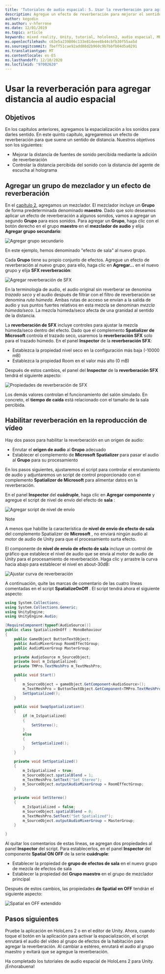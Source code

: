 ```yaml
---
title: 'Tutoriales de audio espacial: 5. Usar la reverberación para agregar distancia al audio espacial'
description: Agregue un efecto de reverberación para mejorar el sentido de la variación de distancia al audio espacial.
author: kegodin
ms.author: v-hferrone
ms.date: 12/01/2019
ms.topic: article
keywords: mixed reality, Unity, tutorial, hololens2, audio espacial, MRTK, kit de herramientas de realidad mixta, UWP, Windows 10, HRTF, función de transferencia relacionada con el encabezado, reverberación, Microsoft Spatializer, mezclador de audio, SFX reverberación
ms.openlocfilehash: c63e5a239806c133e814eee8b44cbfb30f55aa5d
ms.sourcegitcommit: fbeff51cae92add88d2b960c9b7bbfb04d5a0291
ms.translationtype: MT
ms.contentlocale: es-ES
ms.lasthandoff: 12/10/2020
ms.locfileid: "97002620"
---
```

# <a name="using-reverb-to-add-distance-to-spatial-audio"></a>Usar la reverberación para agregar distancia al audio espacial

## <a name="objectives"></a>Objetivos
En los capítulos anteriores, agregamos la espacialización a los sonidos para darles sentido. En este quinto capítulo, agregaremos un efecto de reverberación para que suene un sentido de distancia. Nuestros objetivos son los siguientes:
* Mejorar la distancia de fuentes de sonido percibida mediante la adición de reverberación
* Controlar la distancia percibida del sonido con la distancia del agente de escucha al holograma

## <a name="add-a-mixer-group-and-a-reverb-effect"></a>Agregar un grupo de mezclador y un efecto de reverberación
En el [capítulo 2](unity-spatial-audio-ch2.md), agregamos un mezclador. El mezclador incluye un **Grupo** de forma predeterminada denominado **maestro**. Dado que solo deseamos aplicar un efecto de reverberación a algunos sonidos, vamos a agregar un segundo **Grupo** para esos sonidos. Para agregar un **Grupo**, haga clic con el botón derecho en el grupo **maestro** en el **mezclador de audio** y elija **Agregar grupo secundario**:

![Agregar grupo secundario](images/spatial-audio/add-child-group.png)

En este ejemplo, hemos denominado "efecto de sala" al nuevo grupo.

Cada **Grupo** tiene su propio conjunto de efectos. Agregue un efecto de reverberación al nuevo grupo; para ello, haga clic en **Agregar...** en el nuevo grupo y elija **SFX reverberación**:

![Agregar reverberación de SFX](images/spatial-audio/add-sfx-reverb.png)

En la terminología de audio, el audio original sin reverberar se denomina _trazado seco_ y el audio después de filtrar con el filtro de reverberación se denomina _ruta húmeda_. Ambas rutas de acceso se envían a la salida de audio y sus puntos fuertes relativos en esta mezcla se denominan _mezcla húmeda/seco_. La mezcla húmeda/seco afecta de una granidad al sentido de la distancia.

La **reverberación de SFX** incluye controles para ajustar la mezcla húmeda/seco dentro del efecto. Dado que el complemento **Spatializer de Microsoft** controla el trazado seco, usaremos la **reverberación SFX** solo para el trazado húmedo. En el panel **Inspector** de la **reverberación SFX**:
* Establezca la propiedad nivel seco en la configuración más baja (-10000 mB)
* Establezca la propiedad Room en el valor más alto (0 mB)

Después de estos cambios, el panel del **Inspector** de la **reverberación SFX** tendrá el siguiente aspecto:

![Propiedades de reverberación de SFX](images/spatial-audio/sfx-reverb-properties.png)

Los demás valores controlan el funcionamiento del salón simulado. En concreto, el **tiempo de caída** está relacionado con el tamaño de la sala percibida. 

## <a name="enable-reverb-on-the-video-playback"></a>Habilitar reverberación en la reproducción de vídeo
Hay dos pasos para habilitar la reverberación en un origen de audio:
* Enrutar el **origen de audio** al **Grupo** adecuado
* Establecer el complemento de **Microsoft Spatializer** para pasar el audio al **Grupo** para su procesamiento

En los pasos siguientes, ajustaremos el script para controlar el enrutamiento de audio y adjuntaremos un script de control proporcionado con el complemento **Spatializer de Microsoft** para alimentar datos en la reverberación.

En el panel **Inspector** del **cuádruple**, haga clic en **Agregar componente** y agregue el script de nivel de envío del efecto de **sala** :

![Agregar script de nivel de envío](images/spatial-audio/add-send-level-script.png)

> [!NOTE]
> A menos que habilite la característica de **nivel de envío de efecto de sala** del complemento Spatializer de **Microsoft** , no enviará ningún audio al motor de audio de Unity para que el procesamiento surta efecto.

El componente de **nivel de envío de efecto de sala** incluye un control de gráfico que establece el nivel de audio que se envía al motor de audio de Unity para el procesamiento de reverberación. Haga clic y arrastre la curva hacia abajo para establecer el nivel en about-30dB:

![Ajustar curva de reverberación](images/spatial-audio/adjust-reverb-curve.png)

A continuación, quite las marcas de comentario de las cuatro líneas comentadas en el script **SpatializeOnOff** . El script tendrá ahora el siguiente aspecto:
```c#
using System.Collections;
using System.Collections.Generic;
using UnityEngine;
using UnityEngine.Audio;

[RequireComponent(typeof(AudioSource))]
public class SpatializeOnOff : MonoBehaviour
{
    public GameObject ButtonTextObject;
    public AudioMixerGroup RoomEffectGroup;
    public AudioMixerGroup MasterGroup;

    private AudioSource m_SourceObject;
    private bool m_IsSpatialized;
    private TMPro.TextMeshPro m_TextMeshPro;

    public void Start()
    {
        m_SourceObject = gameObject.GetComponent<AudioSource>();
        m_TextMeshPro = ButtonTextObject.GetComponent<TMPro.TextMeshPro>();
        SetSpatialized();
    }

    public void SwapSpatialization()
    {
        if (m_IsSpatialized)
        {
            SetStereo();
        }
        else
        {
            SetSpatialized();
        }
    }

    private void SetSpatialized()
    {
        m_IsSpatialized = true;
        m_SourceObject.spatialBlend = 1;
        m_TextMeshPro.SetText("Set Stereo");
        m_SourceObject.outputAudioMixerGroup = RoomEffectGroup;
    }

    private void SetStereo()
    {
        m_IsSpatialized = false;
        m_SourceObject.spatialBlend = 0;
        m_TextMeshPro.SetText("Set Spatialized");
        m_SourceObject.outputAudioMixerGroup = MasterGroup;
    }

}
```

Al quitar los comentarios de estas líneas, se agregan dos propiedades al panel **Inspector** del script. Para establecerlos, en el panel **Inspector** del componente **Spatial ON OFF** de la serie **cuádruple**:
* Establecer la propiedad de **grupo de efectos de sala** en el nuevo grupo de mezcla de efectos de sala
* Establecer la propiedad del **Grupo maestro** en el grupo de mezclador principal

Después de estos cambios, las propiedades **de Spatial en OFF** tendrán el siguiente aspecto:

![Spatial en OFF extendido](images/spatial-audio/spatialize-on-off-extended.png)

## <a name="next-steps"></a>Pasos siguientes

Pruebe la aplicación en HoloLens 2 o en el editor de Unity. Ahora, cuando toque el botón en la aplicación para activar la espacialización, el script enrutará el audio del vídeo al grupo de efectos de la habitación para agregar la reverberación. Al cambiar a estéreo, enrutará el audio al grupo maestro y evitará que se agregue la reverberación.

Ha completado los tutoriales de audio espacial de HoloLens 2 para Unity. ¡Enhorabuena!


